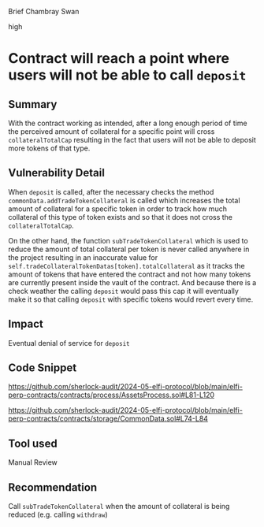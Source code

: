 Brief Chambray Swan

high

# Contract will reach a point where users will not be able to call `deposit`

## Summary
With the contract working as intended, after a long enough period of time the perceived amount of collateral for a specific point will cross `collateralTotalCap` resulting in the fact that users will not be able to deposit more tokens of that type.

## Vulnerability Detail
When `deposit` is called, after the necessary checks the method `commonData.addTradeTokenCollateral` is called which increases the total amount of collateral for a specific token in order to track how much collateral of this type of token exists and so that it does not cross the `collateralTotalCap`. 

On the other hand, the function `subTradeTokenCollateral` which is used to reduce the amount of total collateral per token is never called anywhere in the project resulting in an inaccurate value for `self.tradeCollateralTokenDatas[token].totalCollateral` as it tracks the amount of tokens that have entered the contract and not how many tokens are currently present inside the vault of the contract. And because there is a check weather the calling `deposit` would pass this cap it will eventually make it so that calling `deposit` with specific tokens would revert every time.

## Impact
Eventual denial of service for `deposit`

## Code Snippet
https://github.com/sherlock-audit/2024-05-elfi-protocol/blob/main/elfi-perp-contracts/contracts/process/AssetsProcess.sol#L81-L120

https://github.com/sherlock-audit/2024-05-elfi-protocol/blob/main/elfi-perp-contracts/contracts/storage/CommonData.sol#L74-L84

## Tool used
Manual Review

## Recommendation
Call `subTradeTokenCollateral` when the amount of collateral is being reduced (e.g. calling `withdraw`)